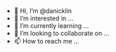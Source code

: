- 👋 Hi, I’m @danicklin
- 👀 I’m interested in ...
- 🌱 I’m currently learning ...
- 💞️ I’m looking to collaborate on ...
- 📫 How to reach me ...

<!---
danicklin/danicklin is a ✨ special ✨ repository because its `README.md` (this file) appears on your GitHub profile.
You can click the Preview link to take a look at your changes.
--->
